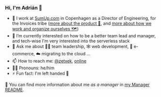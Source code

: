 ### Hi, I'm Adrián 👋

<!--
**zetxek/zetxek** is a ✨ _special_ ✨ repository because its `README.md` (this file) appears on your GitHub profile.

Here are some ideas to get you started:

- 🔭 I’m currently working at [Company Name](https://www.fancywebsite.com) as a Master of Puppets
- 🌱 I’m currently learning ...
- 💬 Ask me about ...
- 📫 How to reach me: ...
- 😄 Pronouns: he/him
- ⚡ Fun fact: I'm left handed 🤚
-->


- 🧾 I work at [SumUp.com](https://www.sumup.com) in Copenhagen as a Director of Engineering, for the Invoices tribe ([more about the product 🧾](https://www.sumup.com/en-gb/invoices/), and [more about how we work and organize ourselves 🗺️](https://www.sumup.com/en-us/how-we-work/tribalization/))
- 🌱 I’m currently interested on how to be a better team lead and manager, and tech-wise I'm very interested into the serverless stack
- 💬 Ask me about 🧑‍💻 team leadership, 🕸 web development, 🛒 e-commerce, ☁️ migrating to the cloud ...
- 📫 How to reach me: [@zetxek](https://twitter.com/zetxek), [online](https://www.adrianmoreno.info/)
- 🙋‍♂️ Pronouns: he/him
- ⚡ Fun fact: I'm left handed 🤚

📃 You can find more information about me _as a manager_ in [my Manager README](https://github.com/zetxek/zetxek/blob/main/ManagerREADME.md).

